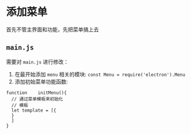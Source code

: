 # 添加菜单

首先不管主界面和功能，先把菜单搞上去

## `main.js`

需要对 `main.js` 进行修改：
1. 在最开始添加 `menu` 相关的模块:  `const Menu = require('electron').Menu `
2. 添加初始菜单功能函数: 
```
function 	initMenu(){
  // 通过菜单模板来初始化
  // 模板
  let template = [{
  }
  ]
}
```
